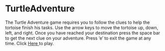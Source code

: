 TurtleAdventure
===============

The Turtle Adventure game requires you to follow the clues to help the tortoise finish his tasks.
Use the arrow keys to move the tortoise up, down, left, and right. Once you have reached your destination 
press the space bar to get the next clue on your adventure. Press ‘e’ to exit the game at any time. 
Click <a href = "https://github.com/savera/TurtleAdventure/blob/master/TurtleAdventure.jar?raw=true"> Here </a> to play.
